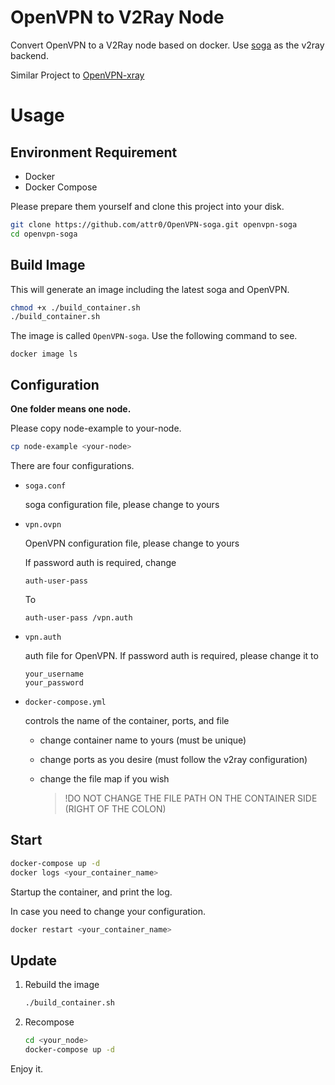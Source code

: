 # OpenVPN to V2Ray Node

Convert OpenVPN to a V2Ray node based on docker. Use [soga](https://github.com/vaxilu/soga) as the v2ray backend.


Similar Project to [OpenVPN-xray](https://github.com/attr0/OpenVPN-xray)


# Usage

## Environment Requirement

- Docker
- Docker Compose



Please prepare them yourself and clone this project into your disk.

```bash
git clone https://github.com/attr0/OpenVPN-soga.git openvpn-soga
cd openvpn-soga
```



## Build Image

This will generate an image including the latest soga and OpenVPN.

```bash
chmod +x ./build_container.sh
./build_container.sh
```



The image is called `OpenVPN-soga`. Use the following command to see.

```
docker image ls
```



## Configuration

**One folder means one node.**

Please copy node-example to your-node. 

```bash
cp node-example <your-node>
```



There are four configurations.

- `soga.conf`

    soga configuration file, please change to yours

    

- `vpn.ovpn`

    OpenVPN configuration file, please change to yours

    If password auth is required, change

    ```
    auth-user-pass
    ```

    To

    ```
    auth-user-pass /vpn.auth
    ```

    

- `vpn.auth`

    auth file for OpenVPN. If password auth is required, please change it to

    ```
    your_username
    your_password
    ```

    

- `docker-compose.yml`

    controls the name of the container, ports, and file

    - change container name to yours (must be unique)

    - change ports as you desire (must follow the v2ray configuration)

    - change the file map if you wish

        > !DO NOT CHANGE THE FILE PATH ON THE CONTAINER SIDE (RIGHT OF THE COLON)



## Start

```bash
docker-compose up -d
docker logs <your_container_name>
```

Startup the container, and print the log.



In case you need to change your configuration.

```bash
docker restart <your_container_name>
```



## Update

1. Rebuild the image

    ```bash
    ./build_container.sh
    ```

2. Recompose

    ```bash
    cd <your_node>
    docker-compose up -d
    ```

    



Enjoy it.
